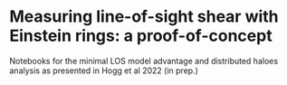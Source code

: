# Measuring line-of-sight shear with Einstein rings: a proof-of-concept
Notebooks for the minimal LOS model advantage and distributed haloes analysis as presented in Hogg et al 2022 (in prep.)
